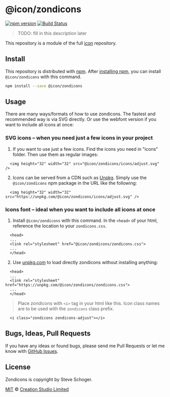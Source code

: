 # @icon/zondicons

[![npm version](https://img.shields.io/npm/v/@icon/zondicons.svg)](https://www.npmjs.org/package/@icon/zondicons)
[![Build Status](https://travis-ci.org/icon/icon.svg?branch=master)](https://travis-ci.org/icon/icon)

> TODO: fill in this description later

This repository is a module of the full [icon][icon] repository.

## Install

This repository is distributed with [npm]. After [installing npm][install-npm], you can install `@icon/zondicons` with this command.

```bash
npm install --save @icon/zondicons
```

## Usage

There are many ways/formats of how to use zondicons. The fastest and recommended way is via SVG directly. Or use the webfont version if you want to include all icons at once:

### SVG icons – when you need just a few icons in your project

  1. If you want to use just a few icons. Find the icons you need in "icons" folder. Then use them as regular images:

```
  <img height="32" width="32" src="@icon/zondicons/icons/adjust.svg" />
```

  2. Icons can be served from a CDN such as [Unpkg][Unpkg]. Simply use the `@icon/zondicons` npm package in the URL like the following:

```
  <img height="32" width="32" src="https://unpkg.com/@icon/zondicons/icons/adjust.svg" />
```

### Icons font – ideal when you want to include all icons at once

  1. Install `@icon/zondicons` with this command. In the `<head>` of your html, reference the location to your `zondicons.css`.

```
  <head>
  ...
  <link rel="stylesheet" href="@icon/zondicons/zondicons.css">
  ...
  </head>
```

  2. Use [unpkg.com][Unpkg] to load directly zondicons without installing anything:

```
  <head>
  ...
  <link rel="stylesheet" href="https://unpkg.com/@icon/zondicons/zondicons.css">
  ...
  </head>
```

> Place zondicons with `<i>` tag in your html like this. Icon class names are to be used with the `zondicons` class prefix.

```
  <i class="zondicons zondicons-adjust"></i>
```


## Bugs, Ideas, Pull Requests

If you have any ideas or found bugs, please send me Pull Requests or let me know with [GitHub Issues][github issues].

## License

Zondicons is copyright by Steve Schoger.

[MIT](./LICENSE) &copy; [Creation Studio Limited](https://creationstudio.com/)

[icon]: https://github.com/icon/icon
[docs]: http://icon.github.io/
[npm]: https://www.npmjs.com/
[install-npm]: https://docs.npmjs.com/getting-started/installing-node
[sass]: http://sass-lang.com/
[github issues]: https://github.com/thecreation/icons/issues
[Unpkg]: https://unpkg.com
